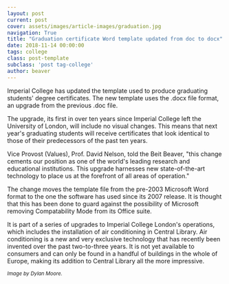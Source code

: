 ```yaml
---
layout: post
current: post
cover: assets/images/article-images/graduation.jpg
navigation: True
title: "Graduation certificate Word template updated from doc to docx"
date: 2018-11-14 00:00:00
tags: college
class: post-template
subclass: 'post tag-college'
author: beaver
---
```


Imperial College has updated the template used to produce graduating students' degree certificates. The new template uses the .docx file format, an upgrade from the previous .doc file.

The upgrade, its first in over ten years since Imperial College left the University of London, will include no visual changes. This means that next year's graduating students will receive certificates that look identical to those of their predecessors of the past ten years.

Vice Provost (Values), Prof. David Nelson, told the Beit Beaver, "this change cements our position as one of the world's leading research and educational institutions. This upgrade harnesses new state-of-the-art technology to place us at the forefront of all areas of operation."

The change moves the template file from the pre-2003 Microsoft Word format to the one the software has used since its 2007 release. It is thought that this has been done to guard against the possibility of Microsoft removing Compatability Mode from its Office suite.

It is part of a series of upgrades to Imperial College London's operations, which includes the installation of air conditioning in Central Library. Air conditioning is a new and very exclusive technology that has recently been invented over the past two-to-three years. It is not yet available to consumers and can only be found in a handful of buildings in the whole of Europe, making its addition to Central Library all the more impressive.

<small>*Image by Dylan Moore.*</small>